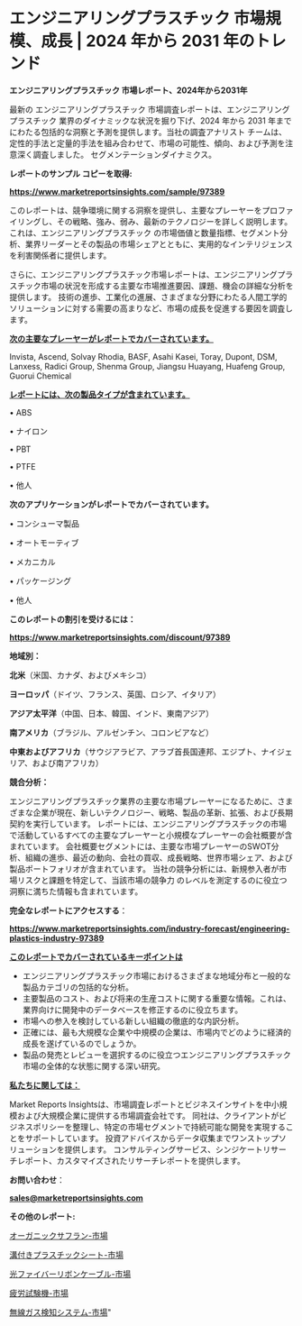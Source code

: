 # エンジニアリングプラスチック 市場規模、成長 | 2024 年から 2031 年のトレンド

<strong>エンジニアリングプラスチック 市場レポート、2024年から2031年</strong>

最新の エンジニアリングプラスチック 市場調査レポートは、エンジニアリングプラスチック 業界のダイナミックな状況を掘り下げ、2024 年から 2031 年までにわたる包括的な洞察と予測を提供します。当社の調査アナリスト チームは、定性的手法と定量的手法を組み合わせて、市場の可能性、傾向、および予測を注意深く調査しました。 セグメンテーションダイナミクス。



<strong>レポートのサンプル コピーを取得:</strong> <a href=https://www.marketreportsinsights.com/sample/97389>

<strong><u>https://www.marketreportsinsights.com/sample/97389</u></strong></a>

このレポートは、競争環境に関する洞察を提供し、主要なプレーヤーをプロファイリングし、その戦略、強み、弱み、最新のテクノロジーを詳しく説明します。 これは、エンジニアリングプラスチック の市場価値と数量指標、セグメント分析、業界リーダーとその製品の市場シェアとともに、実用的なインテリジェンスを利害関係者に提供します。

さらに、エンジニアリングプラスチック市場レポートは、エンジニアリングプラスチック市場の状況を形成する主要な市場推進要因、課題、機会の詳細な分析を提供します。 技術の進歩、工業化の進展、さまざまな分野にわたる人間工学的ソリューションに対する需要の高まりなど、市場の成長を促進する要因を調査します。



<strong><u>次の主要なプレーヤーがレポートでカバーされています。</u></strong>

Invista, Ascend, Solvay Rhodia, BASF, Asahi Kasei, Toray, Dupont, DSM, Lanxess, Radici Group, Shenma Group, Jiangsu Huayang, Huafeng Group, Guorui Chemical



<strong><u><b>レポートには、次の製品タイプが含まれています。</b></u></strong>

• ABS

• ナイロン

• PBT

• PTFE

• 他人



<strong><b>次のアプリケーションがレポートでカバーされています。</b></strong>

• コンシューマ製品

• オートモーティブ

• メカニカル

• パッケージング

• 他人



<strong><b>このレポートの割引を受けるには：</b></strong><a href=https://www.marketreportsinsights.com/discount/97389>

<strong><u>https://www.marketreportsinsights.com/discount/97389</u></strong></a>



<strong>地域別：</strong>



<strong>北米</strong>（米国、カナダ、およびメキシコ）



<strong>ヨーロッパ</strong>（ドイツ、フランス、英国、ロシア、イタリア）



<strong>アジア太平洋</strong>（中国、日本、韓国、インド、東南アジア）



<strong>南アメリカ</strong>（ブラジル、アルゼンチン、コロンビアなど）



<strong>中東およびアフリカ</strong>（サウジアラビア、アラブ首長国連邦、エジプト、ナイジェリア、および南アフリカ）



<strong>競合分析：</strong>

エンジニアリングプラスチック業界の主要な市場プレーヤーになるために、さまざまな企業が現在、新しいテクノロジー、戦略、製品の革新、拡張、および長期契約を実行しています。 レポートには、エンジニアリングプラスチックの市場で活動しているすべての主要なプレーヤーと小規模なプレーヤーの会社概要が含まれています。 会社概要セグメントには、主要な市場プレーヤーのSWOT分析、組織の進歩、最近の動向、会社の買収、成長戦略、世界市場シェア、および製品ポートフォリオが含まれています。 当社の競争分析には、新規参入者が市場リスクと課題を特定して、当該市場の競争力 のレベルを測定するのに役立つ洞察に満ちた情報も含まれています。



<strong>完全なレポートにアクセスする</strong>：

<a href=https://www.marketreportsinsights.com/industry-forecast/engineering-plastics-industry-97389>

<strong><u>https://www.marketreportsinsights.com/industry-forecast/engineering-plastics-industry-97389</u></strong></a>



<strong><u><b>このレポートでカバーされているキーポイントは</b></u></strong>
<ul>
  <li>エンジニアリングプラスチック市場におけるさまざまな地域分布と一般的な製品カテゴリの包括的な分析。</li>
  <li>主要製品のコスト、および将来の生産コストに関する重要な情報。これは、業界向けに開発中のデータベースを修正するのに役立ちます。</li>
  <li>市場への参入を検討している新しい組織の徹底的な内訳分析。</li>
  <li>正確には、最も大規模な企業や中規模の企業は、市場内でどのように経済的成長を遂げているのでしょうか。</li>
  <li>製品の発売とレビューを選択するのに役立つエンジニアリングプラスチック市場の全体的な状態に関する深い研究。</li>
</ul>


<strong><u><b>私たちに関しては：</b></u></strong>

Market Reports Insightsは、市場調査レポートとビジネスインサイトを中小規模および大規模企業に提供する市場調査会社です。 同社は、クライアントがビジネスポリシーを整理し、特定の市場セグメントで持続可能な開発を実現することをサポートしています。 投資アドバイスからデータ収集までワンストップソリューションを提供します。 コンサルティングサービス、シンジケートリサーチレポート、カスタマイズされたリサーチレポートを提供します。



<strong><b>お問い合わせ</b></strong>：

<a href=mailto:sales@marketreportsinsights.com>

<strong><u>sales@marketreportsinsights.com</u></strong></a>



<strong>その他のレポート:</strong>

<a href=https://www.linkedin.com/pulse/オーガニックサフラン-市場-2023-最新の-cagr-および成長分析-m2opf/>オーガニックサフラン-市場</a>

<a href=https://www.linkedin.com/pulse/溝付きプラスチックシート-市場-2023-競争分析と事業成長-2030-analytics-achievers-24-analysis-6lkaf/>溝付きプラスチックシート-市場</a>

<a href=https://www.linkedin.com/pulse/光ファイバーリボンケーブル-市場-2023-推進要因と成長機会-2030-market-tribunal-xreaf/>光ファイバーリボンケーブル-市場</a>

<a href=https://www.linkedin.com/pulse/疲労試験機-市場-2023-推進要因と成長機会-2030-pr-news-hub-xxa8f/>疲労試験機-市場</a>

<a href=https://www.linkedin.com/pulse/無線ガス検知システム-市場-2023-年のダイナミクスとビジネストレンド-2030-pr-news-hub-hbjzf/>無線ガス検知システム-市場</a>"
